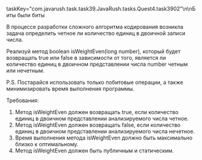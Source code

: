 taskKey="com.javarush.task.task39.JavaRush.tasks.Quest4.task3902"\n\nБиты были биты

В процессе разработки сложного алгоритма кодирования возникла задача определить четное ли количество
единиц в двоичной записи числа.

Реализуй метод boolean isWeightEven(long number), который будет возвращать true или false в зависимости от того,
является ли количество единиц в двоичном представлении числа number четным или нечетным.

P.S. Постарайся использовать только побитовые операции, а также минимизировать время выполнения программы.


Требования:
1.	Метод isWeightEven должен возвращать true, если количество единиц в двоичном представлении анализируемого числа четное.
2.	Метод isWeightEven должен возвращать false, если количество единиц в двоичном представлении анализируемого числа нечетное.
3.	Время выполнения метода isWeightEven должно быть максимально близко к оптимальному.
4.	Метод isWeightEven должен быть публичным и статическим.


